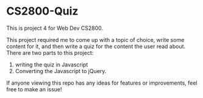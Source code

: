 # CS2800-Quiz
This is project 4 for Web Dev CS2800. 

This project required me to come up with a topic of choice, write some content for it, and then write a quiz for the content the user read about. There are two parts to this project: 
1. writing the quiz in Javascript
2. Converting the Javascript to jQuery. 

If anyone viewing this repo has any ideas for features or improvements, feel free to make an issue!
